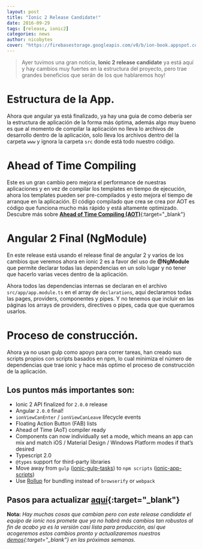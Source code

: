 ```yaml
---
layout: post
title: "Ionic 2 Release Candidate!"
date: 2016-09-29
tags: [release, ionic2]
categories: news
author: nicobytes
cover: "https://firebasestorage.googleapis.com/v0/b/ion-book.appspot.com/o/posts%2F2016-09-29-ionic-2-release-candidate%2Fionicrc0-1024x304.png?alt=media&token=b6d29ad9-af1d-4258-970e-ef95f8fbb647"
---
```


> Ayer tuvimos una gran noticia, **Ionic 2 release candidate** ya está aquí y hay cambios muy fuertes en la estructura del proyecto, pero trae grandes beneficios que serán de los que hablaremos hoy!

<amp-img width="1024" height="304" layout="responsive" src="https://firebasestorage.googleapis.com/v0/b/ion-book.appspot.com/o/posts%2F2016-09-29-ionic-2-release-candidate%2Fionicrc0-1024x304.png?alt=media&token=b6d29ad9-af1d-4258-970e-ef95f8fbb647"></amp-img>

# Estructura de la App.

Ahora que angular ya está finalizado, ya hay una guia de como debería ser la estructura de aplicación de la forma más óptima, además algo muy bueno es que al momento de compilar la aplicación no lleva lo archivos de desarrollo dentro de la aplicación, solo lleva los archivos dentro del la carpeta `www` y ignora la carpeta `src` donde está todo nuestro código.

<div class="row">
  <div class="col col-100 col-md-50 col-lg-50">
    <amp-img width="332" height="446" layout="responsive" src="https://u.cubeupload.com/ZBUnv9.png"></amp-img>
  </div>
</div>

# Ahead of Time Compiling

Este es un gran cambio pero mejora el performance de nuestras aplicaciones y en vez de compilar los templates en tiempo de ejecución, ahora los templates pueden ser pre-compilados y esto mejora el tiempo de arranque en la aplicación. El código compilado que crea se crea por AOT es código que funciona mucho más rápido y está altamente optimizado. Descubre más sobre [**Ahead of Time Compiling (AOT)**](https://en.wikipedia.org/wiki/Ahead-of-time_compilation){:target="_blank"}

<amp-img width="1400" height="1200" layout="responsive" src="https://blog.ionic.io/wp-content/uploads/2016/09/beta11-vs-beta12.gif"></amp-img>

# Angular 2 Final (NgModule)

En este release está usando el release final de angular 2 y varios de los cambios que veremos ahora en ionic 2 es a favor del uso de **@NgModule** que permite declarar todas las dependencias en un solo lugar y no tener que hacerlo varias veces dentro de la aplicación.

Ahora todos las dependencias internas se declaran en el archivo `src/app/app.module.ts` en el array de `declarations`, aquí declaramos todas las pages, providers, componentes y pipes. Y no tenemos que incluir en las páginas los arrays de providers, directives o pipes, cada que que queramos usarlos.

# Proceso de construcción.

Ahora ya no usan gulp como apoyo para correr tareas, han creado sus scripts propios con scripts basados en npm, lo cual minimiza el número de dependencias que trae ionic y hace más optimo el proceso de construcción de la aplicación.

## Los puntos más importantes son:

* Ionic 2 API finalized for `2.0.0` release
* Angular `2.0.0` final!
* `ionViewCanEnter` / `ionViewCanLeave` lifecycle events
* Floating Action Button (FAB) lists
* Ahead of Time (AoT) compiler ready
* Components can now individually set a mode, which means an app can mix and match iOS / Material Design / Windows Platform modes if that’s desired
* Typescript 2.0
* `@types` support for third-party libraries
* Move away from `gulp` ([ionic-gulp-tasks](https://github.com/driftyco/ionic-gulp-tasks)) to `npm scripts` ([ionic-app-scripts](https://github.com/driftyco/ionic-app-scripts))
* Use [Rollup](http://rollupjs.org) for bundling instead of `browserify` or `webpack`

## Pasos para actualizar [aquí](https://github.com/driftyco/ionic/blob/master/CHANGELOG.md#steps-to-upgrade-to-rc0){:target="_blank"}

**Nota:** *Hay muchas cosas que cambian pero con este release candidate el equipo de ionic nos promete que ya no habrá más cambios tan robustos al fin de acabo ya es la versión casi lista para producción, así que acogeremos estos cambios pronto y actualizaremos nuestros [demos]({{site.urlblog}}//ionic2/){:target="_blank"} en las próximas semanas.*
